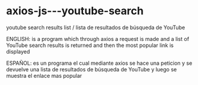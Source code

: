 # axios-js---youtube-search


youtube search results list / lista de resultados de búsqueda de YouTube 

ENGLISH:
is a program which through axios a request is made and a list 
of YouTube search results is returned and then the most popular 
link is displayed

ESPAÑOL:
es un programa el cual mediante axios se hace una peticion y
se devuelve una lista de resultados de búsqueda de YouTube y 
luego se muestra el enlace mas popular
